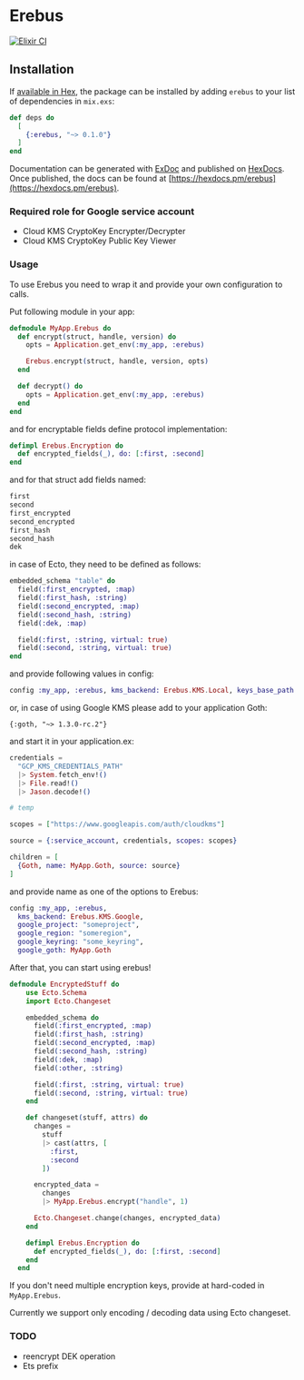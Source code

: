 # Erebus

[![Elixir CI](https://github.com/venndr/erebus/actions/workflows/elixir.yml/badge.svg)](https://github.com/venndr/erebus/actions/workflows/elixir.yml)

## Installation

If [available in Hex](https://hex.pm/docs/publish), the package can be installed
by adding `erebus` to your list of dependencies in `mix.exs`:

```elixir
def deps do
  [
    {:erebus, "~> 0.1.0"}
  ]
end
```

Documentation can be generated with [ExDoc](https://github.com/elixir-lang/ex_doc)
and published on [HexDocs](https://hexdocs.pm). Once published, the docs can
be found at [https://hexdocs.pm/erebus](https://hexdocs.pm/erebus).

### Required role for Google service account

- Cloud KMS CryptoKey Encrypter/Decrypter
- Cloud KMS CryptoKey Public Key Viewer

### Usage

To use Erebus you need to wrap it and provide your own configuration to calls.

Put following module in your app:

```elixir
defmodule MyApp.Erebus do
  def encrypt(struct, handle, version) do
    opts = Application.get_env(:my_app, :erebus)

    Erebus.encrypt(struct, handle, version, opts)
  end

  def decrypt() do
    opts = Application.get_env(:my_app, :erebus)
  end
end
```

and for encryptable fields define protocol implementation:

```elixir
defimpl Erebus.Encryption do
  def encrypted_fields(_), do: [:first, :second]
end
```

and for that struct add fields named:

```elixir
first
second
first_encrypted
second_encrypted
first_hash
second_hash
dek
```

in case of Ecto, they need to be defined as follows:

```elixir
embedded_schema "table" do
  field(:first_encrypted, :map)
  field(:first_hash, :string)
  field(:second_encrypted, :map)
  field(:second_hash, :string)
  field(:dek, :map)

  field(:first, :string, virtual: true)
  field(:second, :string, virtual: true)
end
```

and provide following values in config:

```elixir
config :my_app, :erebus, kms_backend: Erebus.KMS.Local, keys_base_path: "some_path", private_key_password: "1234"
```

or, in case of using Google KMS please add to your application Goth:

```
{:goth, "~> 1.3.0-rc.2"}
```

and start it in your application.ex:

```elixir
credentials =
  "GCP_KMS_CREDENTIALS_PATH"
  |> System.fetch_env!()
  |> File.read!()
  |> Jason.decode!()

# temp

scopes = ["https://www.googleapis.com/auth/cloudkms"]

source = {:service_account, credentials, scopes: scopes}

children = [
  {Goth, name: MyApp.Goth, source: source}
]
```

and provide name as one of the options to Erebus:

```elixir
config :my_app, :erebus,
  kms_backend: Erebus.KMS.Google,
  google_project: "someproject",
  google_region: "someregion",
  google_keyring: "some_keyring",
  google_goth: MyApp.Goth
```

After that, you can start using erebus!

```elixir
defmodule EncryptedStuff do
    use Ecto.Schema
    import Ecto.Changeset

    embedded_schema do
      field(:first_encrypted, :map)
      field(:first_hash, :string)
      field(:second_encrypted, :map)
      field(:second_hash, :string)
      field(:dek, :map)
      field(:other, :string)

      field(:first, :string, virtual: true)
      field(:second, :string, virtual: true)
    end

    def changeset(stuff, attrs) do
      changes =
        stuff
        |> cast(attrs, [
          :first,
          :second
        ])

      encrypted_data =
        changes
        |> MyApp.Erebus.encrypt("handle", 1)

      Ecto.Changeset.change(changes, encrypted_data)
    end

    defimpl Erebus.Encryption do
      def encrypted_fields(_), do: [:first, :second]
    end
  end
```

If you don't need multiple encryption keys, provide at hard-coded in `MyApp.Erebus`.

Currently we support only encoding / decoding data using Ecto changeset.

### TODO

- reencrypt DEK operation
- Ets prefix
